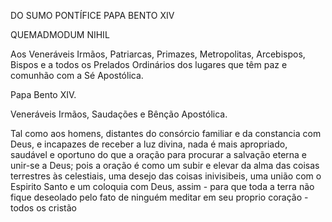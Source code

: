 DO SUMO PONTÍFICE PAPA BENTO XIV

QUEMADMODUM NIHIL

Aos Veneráveis ​​Irmãos, Patriarcas, Primazes, Metropolitas, Arcebispos, Bispos e a todos os Prelados Ordinários dos lugares que têm paz e comunhão com a Sé Apostólica.

Papa Bento XIV.

Veneráveis ​​Irmãos, Saudações e Bênção Apostólica.

Tal como aos homens, distantes do consórcio familiar e da constancia com Deus, e incapazes de receber a luz divina, nada é mais apropriado, saudável e oportuno do que a oração para procurar a salvação eterna e unir-se a Deus; pois a oração é como um subir e elevar da alma das coisas terrestres às celestiais, uma desejo das coisas inivisibeis, uma união com o Espirito Santo e um coloquia com Deus, assim - para que toda a terra não fique deseolado pelo fato de ninguém meditar em seu proprio coração - todos os cristão 